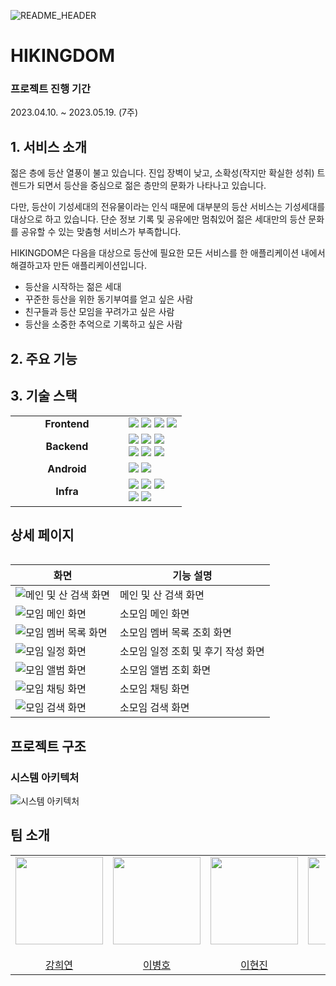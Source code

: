 ![README_HEADER](./assets/readme_header.png)

# HIKINGDOM

### 프로젝트 진행 기간

2023.04.10. ~ 2023.05.19. (7주)

## 1. 서비스 소개

젊은 층에 등산 열풍이 불고 있습니다. 진입 장벽이 낮고, 소확성(작지만 확실한 성취) 트렌드가 되면서 등산을 중심으로 젊은 층만의 문화가 나타나고 있습니다.

다만, 등산이 기성세대의 전유물이라는 인식 때문에 대부분의 등산 서비스는 기성세대를 대상으로 하고 있습니다. 단순 정보 기록 및 공유에만 멈춰있어 젊은 세대만의 등산 문화를 공유할 수 있는 맞춤형 서비스가 부족합니다.

HIKINGDOM은 다음을 대상으로 등산에 필요한 모든 서비스를 한 애플리케이션 내에서 해결하고자 만든 애플리케이션입니다.

- 등산을 시작하는 젊은 세대
- 꾸준한 등산을 위한 동기부여를 얻고 싶은 사람
- 친구들과 등산 모임을 꾸려가고 싶은 사람
- 등산을 소중한 추억으로 기록하고 싶은 사람

## 2. 주요 기능

## 3. 기술 스택

<table align="center">
  <tr>
    <td align="center" width="165"><strong>Frontend</strong></td>
    <td>
      <div>
        <img src="https://img.shields.io/badge/TypeScript-3178C6?&logo=typescript&logoColor=white"/>
        <img src="https://img.shields.io/badge/React-61DAFB?logo=react&logoColor=white"/>
        <img src="https://img.shields.io/badge/Recoil-212121?logo=Recoil&logoColor=white"/>
        <img src="https://img.shields.io/badge/threejs-black?logo=three.js&logoColor=white"/>
      </div>
    </td>
  </tr>
  <tr>
    <td align="center" width="165"><strong>Backend</strong></td>
    <td>
        <img src="https://img.shields.io/badge/Spring_Boot-6DB33F?logo=springboot&logoColor=white"/>
        <img src="https://img.shields.io/badge/Spring_Security-6DB33F?&logo=springsecurity&logoColor=white"/>
        <img src="https://img.shields.io/badge/Spring_Cloud_Gateway-6DB33F?logoColor=white"/>
        <br/>
        <img src="https://img.shields.io/badge/MySQL-4479A1.svg?logo=mysql&logoColor=white"/>
        <img src="https://img.shields.io/badge/MongoDB-47a248.svg?logo=mongodb&logoColor=white"/>
        <img src="https://img.shields.io/badge/redis-%23DD0031.svg?logo=redis&logoColor=white"/>
    </td>
  </tr>
  <tr>
    <td align="center" width="165"><strong>Android</strong></td>
    <td>
        <img src="https://img.shields.io/badge/FCM-FFCA28.svg?logo=firebase&logoColor=white"/>
        <img src="https://img.shields.io/badge/RoomDB-3DDC84.svg?logo=android&logoColor=white"/>
    </td>
  </tr>
  <tr>
    <td align="center" width="165"><strong>Infra</strong></td>
    <td>
        <img src="https://img.shields.io/badge/NGINX-009639?logo=nginx&logoColor=white"/>
        <img src="https://img.shields.io/badge/Docker-2496ED?logo=docker&logoColor=white"/>
        <img src="https://img.shields.io/badge/Jenkins-D24939?logo=jenkins&logoColor=white"/>
        <br/>
        <img src="https://img.shields.io/badge/Amazon_EC2-FF9900?logo=amazonec2&logoColor=white"/>
        <img src="https://img.shields.io/badge/Amazon_S3-569A31?logo=amazons3&logoColor=white"/>
    </div>
  </tr>
<table>

## 상세 페이지

| 화면                                                                                                               | 기능 설명                          |
| ------------------------------------------------------------------------------------------------------------------ | ---------------------------------- |
| ![메인 및 산 검색 화면](./assets/%EA%B2%80%EC%83%89top3%EC%98%A4%EB%8A%98%EC%9D%98%EB%AA%A8%EC%9E%84%EC%82%B0.gif) | 메인 및 산 검색 화면               |
| ![모임 메인 화면](./assets/%EB%AA%A8%EC%9E%84%EB%A9%94%EC%9D%B8.gif)                                               | 소모임 메인 화면                   |
| ![모임 멤버 목록 화면](./assets/%EB%AA%A8%EC%9E%84%EB%A9%A4%EB%B2%84.gif)                                          | 소모임 멤버 목록 조회 화면         |
| ![모임 일정 화면](./assets/%EB%AA%A8%EC%9E%84%EC%9D%BC%EC%A0%95.gif)                                               | 소모임 일정 조회 및 후기 작성 화면 |
| ![모임 앨범 화면](./assets/%EB%AA%A8%EC%9E%84%EC%95%A8%EB%B2%94.gif)                                               | 소모임 앨범 조회 화면              |
| ![모임 채팅 화면](./assets/%EB%AA%A8%EC%9E%84%EC%B1%84%ED%8C%85.gif)                                               | 소모임 채팅 화면                   |
| ![모임 검색 화면](./assets/%EC%86%8C%EB%AA%A8%EC%9E%84%EA%B2%80%EC%83%89.gif)                                      | 소모임 검색 화면                   |

## 프로젝트 구조

### 시스템 아키텍처

![시스템 아키텍처](./assets/%EC%8B%9C%EC%8A%A4%ED%85%9C%EC%95%84%ED%82%A4%ED%85%8D%EC%B2%98.png)

## 팀 소개

<table>
    <tr>
        <td height="140px" align="center"> 
            <a href="https://github.com/teamzamong">
              <img src="https://avatars.githubusercontent.com/u/77232235?v=4?s=140" width="140px" /> <br/> <br/> 강희연
            </a>
        </td>
        <td height="140px" align="center"> 
            <a href="https://github.com/Byongho96">
              <img src="https://avatars.githubusercontent.com/u/47059013?v=4?s=140" width="140px" /> <br/> <br/> 이병호
            </a>
        </td>
        <td height="140px" align="center"> 
            <a href="https://github.com/hyeonjin2">
              <img src="https://avatars.githubusercontent.com/u/91713287?v=4?s=140" width="140px" /> <br/> <br/> 이현진
            </a>
        </td>
        <td height="140px" align="center"> 
            <a href="https://github.com/Yeji-J">
              <img src="https://avatars.githubusercontent.com/u/109321850?v=4?s=140" width="140px" /> <br/> <br/> 정예지
            </a>
        </td>
        <td height="140px" align="center"> 
            <a href="https://github.com/heeheejj">
              <img src="https://avatars.githubusercontent.com/u/64790176?v=4?s=140" width="140px" /> <br/> <br/> 정희주
            </a>
        </td>
        <td height="140px" align="center"> 
            <a href="https://github.com/hyejin0705">
              <img src="https://avatars.githubusercontent.com/u/109321988?v=4?s=140" width="140px" /> <br/> <br/> 조혜진
            </a>
        </td>
    </tr>
</table>

<br />

